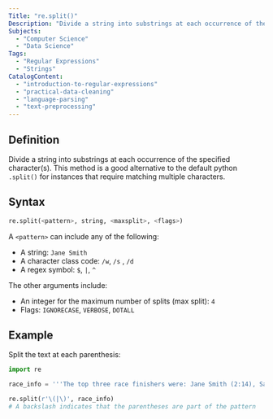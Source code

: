 ```yaml
---
Title: "re.split()"
Description: "Divide a string into substrings at each occurrence of the specified character(s). This method is a good alternative to the default python .split() for instances that require matching multiple characters."
Subjects:
  - "Computer Science"
  - "Data Science"
Tags:
  - "Regular Expressions"
  - "Strings"
CatalogContent:
  - "introduction-to-regular-expressions"
  - "practical-data-cleaning"
  - "language-parsing"
  - "text-preprocessing"
---
```


## Definition

Divide a string into substrings at each occurrence of the specified character(s). This method is a good alternative to the default python `.split()` for instances that require matching multiple characters.

## Syntax

```py
re.split(<pattern>, string, <maxsplit>, <flags>)
```

A `<pattern>` can include any of the following:

- A string: `Jane Smith` 
- A character class code: `/w`, `/s` , `/d`
- A regex symbol: `$`,  `|`,  `^` 

The other arguments include:

- An integer for the maximum number of splits (max split): `4` 
- Flags: `IGNORECASE`,  `VERBOSE`,  `DOTALL`

## Example

Split the text at each parenthesis:

```py
import re

race_info = '''The top three race finishers were: Jane Smith (2:14), Sarah Long (2:18) and Suzy Reynolds (2:20).'''

re.split(r'\(|\)', race_info)
# A backslash indicates that the parentheses are part of the pattern 
```

